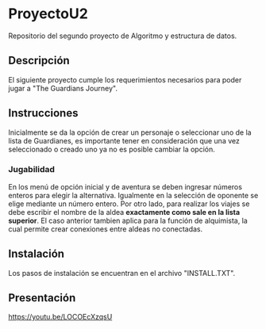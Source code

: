 # ProyectoU2

Repositorio del segundo proyecto de Algoritmo y estructura de datos.

## Descripción

El siguiente proyecto cumple los requerimientos necesarios para poder jugar a "The Guardians Journey".

## Instrucciones

Inicialmente se da la opción de crear un personaje o seleccionar uno de la lista de Guardianes, es importante tener en consideración que una vez seleccionado o creado uno ya no es posible cambiar la opción.

### Jugabilidad

En los menú de opción inicial y de aventura se deben ingresar números enteros para elegir la alternativa.
Igualmente en la selección de oponente se elige mediante un número entero.
Por otro lado, para realizar los viajes se debe escribir el nombre de la aldea **exactamente como sale en la lista superior**.
El caso anterior tambien aplica para la función de alquimista, la cual permite crear conexiones entre aldeas no conectadas.

## Instalación

Los pasos de instalación se encuentran en el archivo "INSTALL.TXT".

## Presentación

<https://youtu.be/LOCOEcXzqsU>
